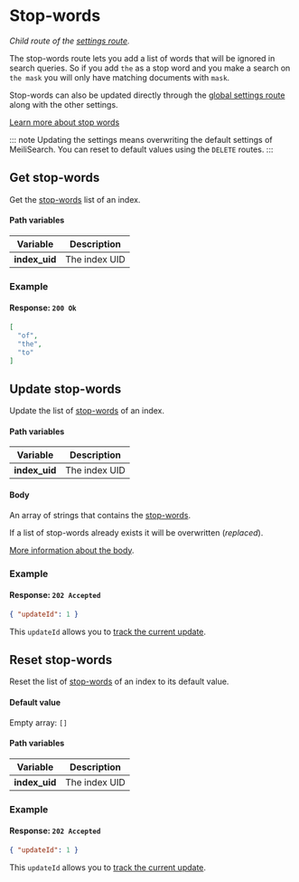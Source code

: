 # Stop-words

_Child route of the [settings route](/reference/api/settings.md)._

The stop-words route lets you add a list of words that will be ignored in search queries. So if you add `the` as a stop word and you make a search on `the mask` you will only have matching documents with `mask`.

Stop-words can also be updated directly through the [global settings route](/reference/api/settings.md#update-settings) along with the other settings.

[Learn more about stop words](/reference/features/stop_words.md)

::: note
Updating the settings means overwriting the default settings of MeiliSearch. You can reset to default values using the `DELETE` routes.
:::

## Get stop-words

<RouteHighlighter method="GET" route="/indexes/:index_uid/settings/stop-words" />

Get the [stop-words](/reference/features/stop_words.md) list of an index.

#### Path variables

| Variable      | Description   |
| ------------- | ------------- |
| **index_uid** | The index UID |

### Example

<CodeSamples id="get_stop_words_1" />

#### Response: `200 Ok`

```json
[
  "of",
  "the",
  "to"
]
```

## Update stop-words

<RouteHighlighter method="POST" route="/indexes/:index_uid/settings/stop-words" />

Update the list of [stop-words](/reference/features/stop_words.md) of an index.

#### Path variables

| Variable      | Description   |
| ------------- | ------------- |
| **index_uid** | The index UID |

#### Body

An array of strings that contains the [stop-words](/reference/features/stop_words.md).

If a list of stop-words already exists it will be overwritten (_replaced_).

[More information about the body](/reference/features/settings.md#stop-words).

### Example

<CodeSamples id="update_stop_words_1" />

#### Response: `202 Accepted`

```json
{ "updateId": 1 }
```

This `updateId` allows you to [track the current update](/reference/api/updates.md).

## Reset stop-words

<RouteHighlighter method="DELETE" route="/indexes/:index_uid/settings/stop-words" />

Reset the list of [stop-words](/reference/features/stop_words.md) of an index to its default value.

#### Default value

Empty array: `[]`

#### Path variables

| Variable      | Description   |
| ------------- | ------------- |
| **index_uid** | The index UID |

### Example

<CodeSamples id="reset_stop_words_1" />

#### Response: `202 Accepted`

```json
{ "updateId": 1 }
```

This `updateId` allows you to [track the current update](/reference/api/updates.md).

